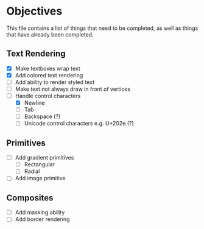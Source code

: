 # Objectives
This file contains a list of things that need to be completed, as well as things that have already
been completed.

## Text Rendering
- [x] Make textboxes wrap text
- [x] Add colored text rendering
- [ ] Add ability to render styled text
- [ ] Make text not always draw in front of vertices
- [ ] Handle control characters
  - [x] Newline
  - [ ] Tab
  - [ ] Backspace (?)
  - [ ] Unicode control characters e.g. U+202e (?)

## Primitives
- [ ] Add gradient primitives
  - [ ] Rectangular
  - [ ] Radial
- [ ] Add image primitive

## Composites
- [ ] Add masking ability
- [ ] Add border rendering
